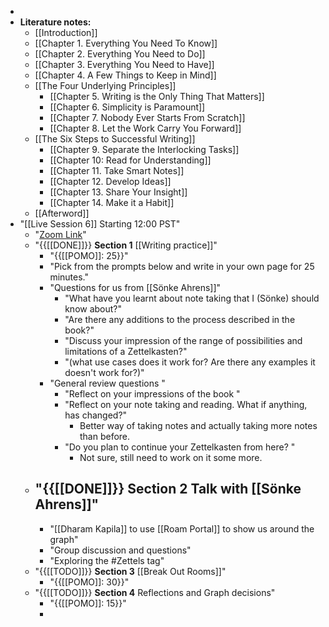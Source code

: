- 
- **Literature notes:**
    - [[Introduction]]
    - [[Chapter 1. Everything You Need To Know]]
    - [[Chapter 2. Everything You Need to Do]]
    - [[Chapter 3. Everything You Need to Have]]
    - [[Chapter 4. A Few Things to Keep in Mind]]
    - [[The Four Underlying Principles]]
        - [[Chapter 5. Writing is the Only Thing That Matters]]
        - [[Chapter 6. Simplicity is Paramount]]
        - [[Chapter 7. Nobody Ever Starts From Scratch]]
        - [[Chapter 8. Let the Work Carry You Forward]]
    - [[The Six Steps to Successful Writing]]
        - [[Chapter 9. Separate the Interlocking Tasks]]
        - [[Chapter 10: Read for Understanding]]
        - [[Chapter 11. Take Smart Notes]]
        - [[Chapter 12. Develop Ideas]]  
        - [[Chapter 13. Share Your Insight]]
        - [[Chapter 14. Make it a Habit]]
    - [[Afterword]]
- "[[Live Session 6]] Starting 12:00 PST"
    - "[Zoom Link](https://us02web.zoom.us/j/89124754465?pwd=R2VIUnFlVVZMVEptcktZdEc2MisyQT09)"
    - "{{[[DONE]]}} **Section 1** [[Writing practice]]"
        - "{{[[POMO]]: 25}}"
        - "Pick from the prompts below and write in your own page for 25 minutes."
        - "Questions for us from [[Sönke Ahrens]]"
            - "What have you learnt about note taking that I (Sönke) should know about?"
            - "Are there any additions to the process described in the book?"
            - "Discuss your impression of the range of possibilities and limitations of a Zettelkasten?"
            - "(what use cases does it work for? Are there any examples it doesn't work for?)"
        - "General review questions "
            - "Reflect on your impressions of the book "
            - "Reflect on your note taking and reading. What if anything, has changed?"
                - Better way of taking notes and actually taking more notes than before. 
            - "Do you plan to continue your Zettelkasten from here?  "
                - Not sure, still need to work on it some more. 
    - "{{[[DONE]]}} **Section 2** Talk with [[Sönke Ahrens]]"
        - 
        - "[[Dharam Kapila]] to use [[Roam Portal]] to show us around the graph"
        - "Group discussion and questions"
        - "Exploring the #Zettels   tag"
    - "{{[[TODO]]}} **Section 3** [[Break Out Rooms]]"
        - "{{[[POMO]]: 30}}"
    - "{{[[TODO]]}} **Section 4** Reflections and Graph decisions"
        - "{{[[POMO]]: 15}}"
        - 
